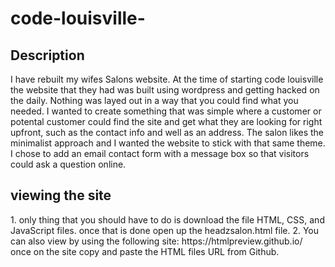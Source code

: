 # code-louisville-

<h2>Description</h2>
	I have rebuilt my wifes Salons website. At the time of starting code louisville the website that they had was built using wordpress and getting hacked on the daily. Nothing was layed out in a way that you could find what you needed. I wanted to create something that was simple where a customer or potental customer could find the site and get what they are looking for right upfront, such as the contact info and well as an address.  The salon likes the minimalist approach and I wanted the website to stick with that same theme. I chose to add an email contact form with a message box so that visitors could ask a question online.

<h2>viewing the site</h2>
	1.  only thing that you should have to do is download the file HTML, CSS, and JavaScript files. once that is done open up the headzsalon.html file.
	2.  You can also view by using the following site: https://htmlpreview.github.io/ once on the site copy and paste the HTML files URL from Github. 

